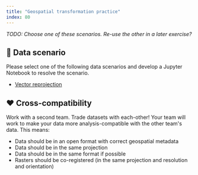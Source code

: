 ```yaml
---
title: "Geospatial transformation practice"
index: 80
---
```


_TODO: Choose one of these scenarios. Re-use the other in a later exercise?_


## 💽 Data scenario

Please select one of the following data scenarios and develop a Jupyter Notebook to
resolve the scenario.

* [Vector reprojection](data-scenarios/vector-needs-reprojection/index.md)


## ❤️ Cross-compatibility

Work with a second team. Trade datasets with each-other! Your team will work to make
your data more analysis-compatible with the other team's data. This means:

* Data should be in an open format with correct geospatial metadata
* Data should be in the same projection
* Data should be in the same format if possible
* Rasters should be co-registered (in the same projection and resolution and
  orientation)
